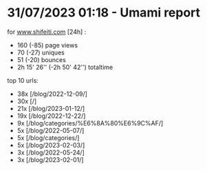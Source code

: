 # 31/07/2023 01:18 - Umami report
for www.shifeiti.com [24h] :

 - 160 (-85) page views
 - 70 (-27) uniques
 - 51 (-20) bounces
 - 2h 15' 26'' (-2h 50' 42'') totaltime


top 10 urls:
 - 38x [/blog/2022-12-09/]
 - 30x [/]
 - 21x [/blog/2023-01-12/]
 - 19x [/blog/2022-12-22/]
 - 9x [/blog/categories/%E6%8A%80%E6%9C%AF/]
 - 5x [/blog/2022-05-07/]
 - 5x [/blog/categories/]
 - 5x [/blog/2023-02-03/]
 - 3x [/blog/2022-05-24/]
 - 3x [/blog/2023-02-01/]



